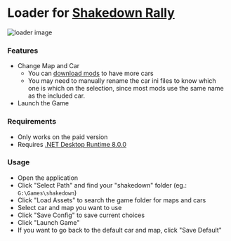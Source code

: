 # Loader for [Shakedown Rally](https://nothke.itch.io/shakedown)

![loader image](https://github.com/stefanmielke/shakedown-rally-loader/raw/main/screenshots%5CMainWindow.png?raw=true)

### Features
- Change Map and Car
  - You can [download mods](https://itch.io/t/2626836/mods#post-8761824) to have more cars
  - You may need to manually rename the car ini files to know which one is which on the selection, since most mods use the same name as the included car.
- Launch the Game

### Requirements
- Only works on the paid version
- Requires [.NET Desktop Runtime 8.0.0](https://dotnet.microsoft.com/en-us/download/dotnet/8.0)

### Usage
- Open the application
- Click "Select Path" and find your "shakedown" folder (eg.: `G:\Games\shakedown`)
- Click "Load Assets" to search the game folder for maps and cars
- Select car and map you want to use
- Click "Save Config" to save current choices
- Click "Launch Game"
- If you want to go back to the default car and map, click "Save Default"